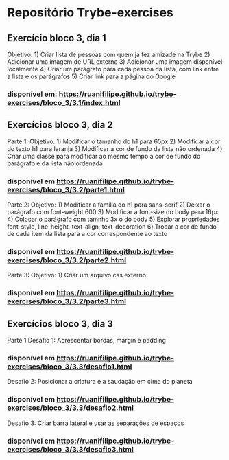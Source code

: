 # Repositório Trybe-exercises

## Exercício bloco 3, dia 1
  Objetivo: 1) Criar lista de pessoas com quem já fez amizade na Trybe
            2) Adicionar uma imagem de URL externa
            3) Adicionar uma imagem disponível localmente
            4) Criar um parágrafo para cada pessoa da lista, com link entre a lista e os parágrafos
            5) Criar link para a página do Google
            
### disponível em: https://ruanifilipe.github.io/trybe-exercises/bloco_3/3.1/index.html

## Exercícios bloco 3, dia 2
  Parte 1: 
  Objetivo: 1) Modificar o tamanho do h1 para 65px
            2) Modificar a cor do texto h1 para laranja
            3) Modificar a cor de fundo da lista não ordenada
            4) Criar uma classe para modificar ao mesmo tempo a cor de fundo do parágrafo e da lista não ordenada
  
  ### disponível em https://ruanifilipe.github.io/trybe-exercises/bloco_3/3.2/parte1.html
    
  Parte 2: 
  Objetivo: 1) Modificar a família do h1 para sans-serif
            2) Deixar o parágrafo com font-weight 600
            3) Modificar a font-size do body para 16px
            4) Colocar o parágrafo com tamnho 3x o do body
            5) Explorar propriedades font-style, line-height, text-align, text-decoration
            6) Trocar a cor de fundo de cada item da lista para a cor correspondente ao texto
            
  
  ### disponível em https://ruanifilipe.github.io/trybe-exercises/bloco_3/3.2/parte2.html
  
  Parte 3: 
  Objetivo: 1) Criar um arquivo css externo
  
  ### disponível em https://ruanifilipe.github.io/trybe-exercises/bloco_3/3.2/parte3.html
  
  ## Exercícios bloco 3, dia 3
  
  Parte 1
  Desafio 1: Acrescentar bordas, margin e padding
  ### disponível em https://ruanifilipe.github.io/trybe-exercises/bloco_3/3.3/desafio1.html
  
  Desafio 2: Posicionar a criatura e a saudação em cima do planeta
  ### disponível em https://ruanifilipe.github.io/trybe-exercises/bloco_3/3.3/desafio2.html
  
  Desafio 3: Criar barra lateral e usar as separações de espaços
  ### disponível em https://ruanifilipe.github.io/trybe-exercises/bloco_3/3.3/desafio3.html
  
  
